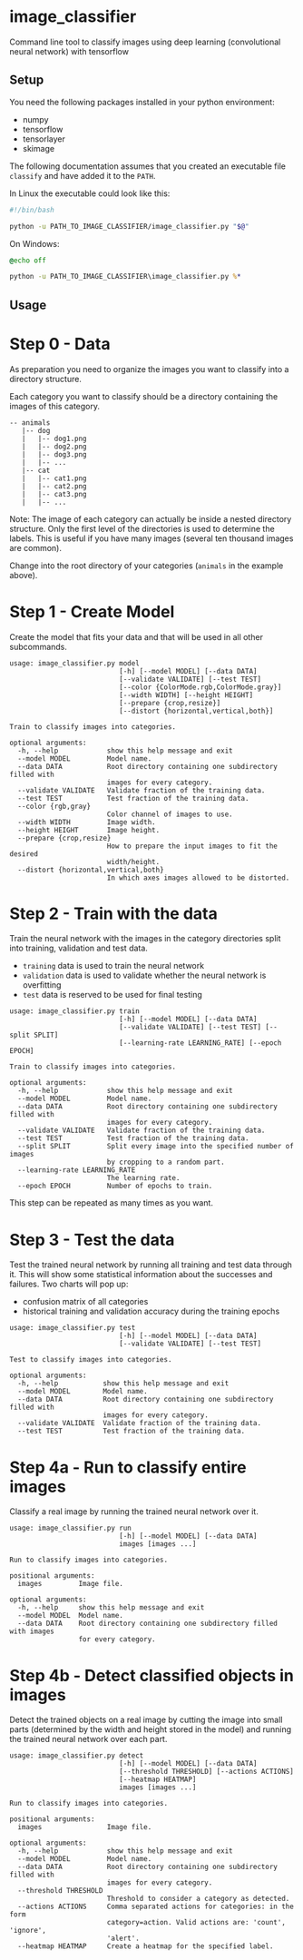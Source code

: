 # image_classifier
Command line tool to classify images using deep learning (convolutional neural network) with tensorflow

## Setup

You need the following packages installed in your python environment:

* numpy
* tensorflow
* tensorlayer
* skimage

The following documentation assumes that you created an executable file `classify` and have added it to the `PATH`.
 
In Linux the executable could look like this: 
```bash
#!/bin/bash

python -u PATH_TO_IMAGE_CLASSIFIER/image_classifier.py "$@"
```

On Windows:
```bat
@echo off

python -u PATH_TO_IMAGE_CLASSIFIER\image_classifier.py %*
```


## Usage
 
# Step 0 - Data

As preparation you need to organize the images you want to classify into a directory structure.

Each category you want to classify should be a directory containing the images of this category.

```
-- animals
   |-- dog
   |   |-- dog1.png
   |   |-- dog2.png
   |   |-- dog3.png
   |   |-- ...
   |-- cat
   |   |-- cat1.png
   |   |-- cat2.png
   |   |-- cat3.png
   |   |-- ...
```

Note: The image of each category can actually be inside a nested directory structure.
Only the first level of the directories is used to determine the labels.
This is useful if you have many images (several ten thousand images are common). 

Change into the root directory of your categories (`animals` in the example above).

# Step 1 - Create Model

Create the model that fits your data and that will be used in all other subcommands.

```
usage: image_classifier.py model
                           [-h] [--model MODEL] [--data DATA]
                           [--validate VALIDATE] [--test TEST]
                           [--color {ColorMode.rgb,ColorMode.gray}]
                           [--width WIDTH] [--height HEIGHT]
                           [--prepare {crop,resize}]
                           [--distort {horizontal,vertical,both}]

Train to classify images into categories.

optional arguments:
  -h, --help            show this help message and exit
  --model MODEL         Model name.
  --data DATA           Root directory containing one subdirectory filled with
                        images for every category.
  --validate VALIDATE   Validate fraction of the training data.
  --test TEST           Test fraction of the training data.
  --color {rgb,gray}
                        Color channel of images to use.
  --width WIDTH         Image width.
  --height HEIGHT       Image height.
  --prepare {crop,resize}
                        How to prepare the input images to fit the desired
                        width/height.
  --distort {horizontal,vertical,both}
                        In which axes images allowed to be distorted.
```

# Step 2 - Train with the data

Train the neural network with the images in the category directories
split into training, validation and test data.
- `training` data is used to train the neural network
- `validation` data is used to validate whether the neural network is overfitting 
- `test` data is reserved to be used for final testing

```
usage: image_classifier.py train
                           [-h] [--model MODEL] [--data DATA]
                           [--validate VALIDATE] [--test TEST] [--split SPLIT]
                           [--learning-rate LEARNING_RATE] [--epoch EPOCH]

Train to classify images into categories.

optional arguments:
  -h, --help            show this help message and exit
  --model MODEL         Model name.
  --data DATA           Root directory containing one subdirectory filled with
                        images for every category.
  --validate VALIDATE   Validate fraction of the training data.
  --test TEST           Test fraction of the training data.
  --split SPLIT         Split every image into the specified number of images
                        by cropping to a random part.
  --learning-rate LEARNING_RATE
                        The learning rate.
  --epoch EPOCH         Number of epochs to train.
```

This step can be repeated as many times as you want.


# Step 3 - Test the data

Test the trained neural network by running all training and test data through it.
This will show some statistical information about the successes and failures.
Two charts will pop up:
- confusion matrix of all categories
- historical training and validation accuracy during the training epochs

```
usage: image_classifier.py test
                           [-h] [--model MODEL] [--data DATA]
                           [--validate VALIDATE] [--test TEST]

Test to classify images into categories.

optional arguments:
  -h, --help           show this help message and exit
  --model MODEL        Model name.
  --data DATA          Root directory containing one subdirectory filled with
                       images for every category.
  --validate VALIDATE  Validate fraction of the training data.
  --test TEST          Test fraction of the training data.
```


# Step 4a - Run to classify entire images

Classify a real image by running the trained neural network over it.

```
usage: image_classifier.py run
                           [-h] [--model MODEL] [--data DATA]
                           images [images ...]

Run to classify images into categories.

positional arguments:
  images         Image file.

optional arguments:
  -h, --help     show this help message and exit
  --model MODEL  Model name.
  --data DATA    Root directory containing one subdirectory filled with images
                 for every category.
```


# Step 4b - Detect classified objects in images

Detect the trained objects on a real image by cutting the image into
small parts (determined by the width and height stored in the model)
and running the trained neural network over each part.

```
usage: image_classifier.py detect
                           [-h] [--model MODEL] [--data DATA]
                           [--threshold THRESHOLD] [--actions ACTIONS]
                           [--heatmap HEATMAP]
                           images [images ...]

Run to classify images into categories.

positional arguments:
  images                Image file.

optional arguments:
  -h, --help            show this help message and exit
  --model MODEL         Model name.
  --data DATA           Root directory containing one subdirectory filled with
                        images for every category.
  --threshold THRESHOLD
                        Threshold to consider a category as detected.
  --actions ACTIONS     Comma separated actions for categories: in the form
                        category=action. Valid actions are: 'count', 'ignore',
                        'alert'.
  --heatmap HEATMAP     Create a heatmap for the specified label.
```
